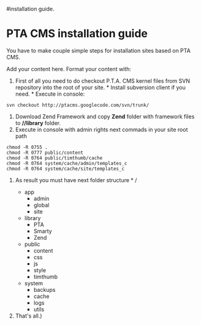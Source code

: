 #installation guide.

# PTA CMS installation guide #

You have to make couple simple steps for installation sites based on PTA CMS.

Add your content here.  Format your content with:
  1. First of all you need to do checkout P.T.A. CMS kernel files from SVN repository into the root of your site.
    * Install subversion client if you need.
    * Execute in console:
```
svn checkout http://ptacms.googlecode.com/svn/trunk/
```
  1. Download Zend Framework and copy **Zend** folder with framework files to **/<path to your site>/library** folder.
  1. Execute in console with admin rights next commads in your site root path
```
chmod -R 0755 .
chmod -R 0777 public/content
chmod -R 0764 public/timthumb/cache
chmod -R 0764 system/cache/admin/templates_c
chmod -R 0764 system/cache/site/templates_c
```
  1. As result you must have next folder structure
    * /<path to your site>
      * app
        * admin
        * global
        * site
      * library
        * PTA
        * Smarty
        * Zend
      * public
        * content
        * css
        * js
        * style
        * timthumb
      * system
        * backups
        * cache
        * logs
        * utils
  1. That's all.)